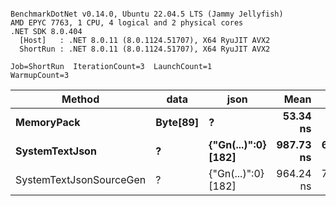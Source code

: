 ```

BenchmarkDotNet v0.14.0, Ubuntu 22.04.5 LTS (Jammy Jellyfish)
AMD EPYC 7763, 1 CPU, 4 logical and 2 physical cores
.NET SDK 8.0.404
  [Host]   : .NET 8.0.11 (8.0.1124.51707), X64 RyuJIT AVX2
  ShortRun : .NET 8.0.11 (8.0.1124.51707), X64 RyuJIT AVX2

Job=ShortRun  IterationCount=3  LaunchCount=1  
WarmupCount=3  

```
| Method                  | data     | json                | Mean      | Error      | StdDev    | Min       | Max         | Gen0   | Allocated |
|------------------------ |--------- |-------------------- |----------:|-----------:|----------:|----------:|------------:|-------:|----------:|
| **MemoryPack**              | **Byte[89]** | **?**                   |  **53.34 ns** |   **3.349 ns** |  **0.184 ns** |  **53.15 ns** |    **53.51 ns** | **0.0012** |     **104 B** |
| **SystemTextJson**          | **?**        | **{&quot;Gn(...)&quot;:0} [182]** | **987.73 ns** | **653.399 ns** | **35.815 ns** | **966.82 ns** | **1,029.09 ns** |      **-** |     **104 B** |
| SystemTextJsonSourceGen | ?        | {&quot;Gn(...)&quot;:0} [182] | 964.24 ns | 796.293 ns | 43.648 ns | 938.14 ns | 1,014.63 ns |      - |     104 B |
